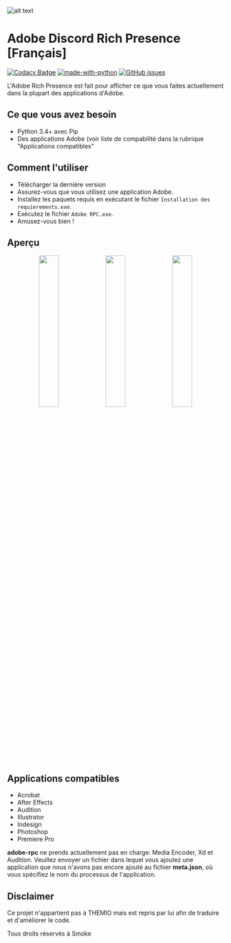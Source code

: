 ![alt text][header]

# Adobe Discord Rich Presence [Français]

[![Codacy Badge](https://api.codacy.com/project/badge/Grade/719bbef946084e78b20a1c7c63420e86)](https://www.codacy.com/app/imsmokie/adobe-rpc?utm_source=github.com&utm_medium=referral&utm_content=smokes/adobe-rpc&utm_campaign=Badge_Grade)
[![made-with-python](https://img.shields.io/badge/Made%20with-Python-1f425f.svg)](https://www.python.org/)
[![GitHub issues](https://img.shields.io/github/issues/smokes/adobe-rpc.svg)](https://GitHub.com/smokes/adobe-rpc/issues/)

L'Adobe Rich Presence est fait pour afficher ce que vous faites actuellement dans la plupart des applications d'Adobe.

## Ce que vous avez besoin

- Python 3.4+ avec Pip
- Des applications Adobe (voir liste de compabilité dans la rubrique "Applications compatibles"

## Comment l'utiliser

- Télécharger la dernière version
- Assurez-vous que vous utilisez une application Adobe.
- Installez les paquets requis en exécutant le fichier `Installation des requierements.exe`.
- Exécutez le fichier `Adobe RPC.exe`.
- Amusez-vous bien !

## Aperçu

<div align="center">
   <img src="https://i.imgur.com/h1ipmi8.png" width="30%" />
   <img src="https://i.imgur.com/Zf6drg7.png" width="30%" />
   <img src="https://i.imgur.com/CIneIrh.png" width="30%" />
</div>

## Applications compatibles

- Acrobat
- After Effects
- Audition
- Illustrator
- Indesign
- Photoshop
- Premiere Pro

**adobe-rpc** ne prends actuellement pas en charge: Media Encoder, Xd et Audition. Veuillez envoyer un fichier dans lequel vous ajoutez une application que nous n'avons pas encore ajouté au fichier **meta.json**, où vous spécifiez le nom du processus de l'application.

[header]: https://i.imgur.com/zGFYunZ.png "Repo header"

## Disclaimer

Ce projet n'appartient pas à THEMIO mais est repris par lui afin de traduire et d'améliorer le code.

Tous droits réservés à Smoke
